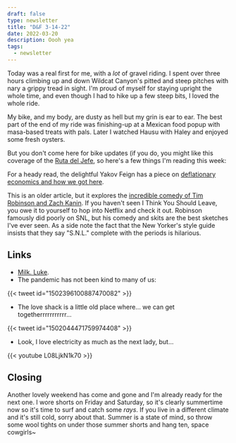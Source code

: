 ```yaml
---
draft: false
type: newsletter
title: "D&F 3-14-22"
date: 2022-03-20
description: Oooh yea
tags:
  - newsletter
---
```


Today was a real first for me, with a _lot_ of gravel riding. I spent over three hours climbing up and down Wildcat Canyon's pitted and steep pitches with nary a grippy tread in sight. I'm proud of myself for staying upright the whole time, and even though I had to hike up a few steep bits, I loved the whole ride.

My bike, and my body, are dusty as hell but my grin is ear to ear. The best part of the end of my ride was finishing-up at a Mexican food popup with masa-based treats with pals. Later I watched Hausu with Haley and enjoyed some fresh oysters. 

But you don't come here for bike updates (if you do, you might like this coverage of the [Ruta del Jefe](https://theradavist.com/2022/03/2022-ruta-del-jefe/?goal=0_22185853f4-dd88653b9a-224943222), so here's a few things I'm reading this week:

For a heady read, the delightful Yakov Feign has a piece on [deflationary economics and how we got here](https://www.phenomenalworld.org/analysis/deflation-inflation/). 

This is an older article, but it explores the [incredible comedy of Tim Robinson and Zach Kanin](https://www.newyorker.com/culture/the-new-yorker-interview/tim-robinson-and-zach-kanin-on-the-mysterious-alchemy-of-sketch-comedy). If you haven't seen I Think You Should Leave, you owe it to yourself to hop into Netflix and check it out. Robinson famously did poorly on SNL, but his comedy and skits are the best sketches I've ever seen. As a side note the fact that the New Yorker's style guide insists that they say "S.N.L." complete with the periods is hilarious.

## Links

- [Milk. Luke](https://brickshow.com/2020/10/new-lego-star-wars-luke-skywalker-with-blue-milk-30625-polybag-revealed).
- The pandemic has not been kind to many of us:

{{< tweet id="1502396100887470082" >}}

- The love shack is a little old place where... we can get togetherrrrrrrrrrr...

{{< tweet id="1502044471759974408" >}}

- Look, I love electricity as much as the next lady, but...

{{< youtube L08LjkN1k70 >}}

## Closing

Another lovely weekend has come and gone and I'm already ready for the next one. I wore shorts on Friday and Saturday, so it's clearly summertime now so it's time to surf and catch some _rays_. If you live in a different climate and it's still cold, sorry about that. Summer is a state of mind, so throw some wool tights on under those summer shorts and hang ten, space cowgirls~